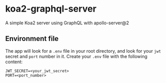 # koa2-graphql-server

A simple Koa2 server using GraphQL with apollo-server@2

## Environment file

The app will look for a `.env` file in your root directory, and look for your `jwt` secret and `port` number in it. Create your `.env` file with the following content:

```
JWT_SECRET=<your_jwt_secret>
PORT=<port_number>
```
